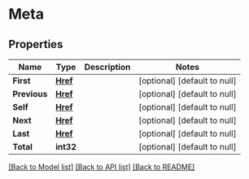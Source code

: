 # Meta

## Properties
Name | Type | Description | Notes
------------ | ------------- | ------------- | -------------
**First** | [**Href**](Href.md) |  | [optional] [default to null]
**Previous** | [**Href**](Href.md) |  | [optional] [default to null]
**Self** | [**Href**](Href.md) |  | [optional] [default to null]
**Next** | [**Href**](Href.md) |  | [optional] [default to null]
**Last** | [**Href**](Href.md) |  | [optional] [default to null]
**Total** | **int32** |  | [optional] [default to null]

[[Back to Model list]](../README.md#documentation-for-models) [[Back to API list]](../README.md#documentation-for-api-endpoints) [[Back to README]](../README.md)


